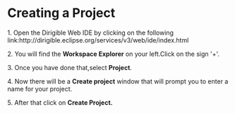 
<h1>Creating a Project</h1>
<p>1. Open the Dirigible Web IDE by clicking on the following link:http://dirigible.eclipse.org/services/v3/web/ide/index.html</p>
<p>2. You will find the <b>Workspace Explorer</b> on your left.Click on the sign '+'.</p>
<p>3. Once you have done that,select <b>Project</b>.</p>
<p>4. Now there will be a <b>Create project</b> window that will prompt you to enter a name for your project.</p>
<p>5. After that click on <b>Create Project<b/>.</p>
